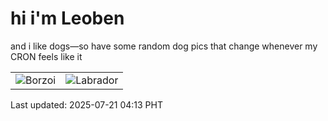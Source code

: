 # hi i'm Leoben

and i like dogs—so have some random dog pics that change whenever my CRON feels like it

|  |  |
|--------|----------|
| ![Borzoi](https://random-dog-vercel.vercel.app/api/random-borzoi?v=1753042425) | ![Labrador](https://random-dog-vercel.vercel.app/api/random-labrador?v=1753042425) |

Last updated: 2025-07-21 04:13 PHT
